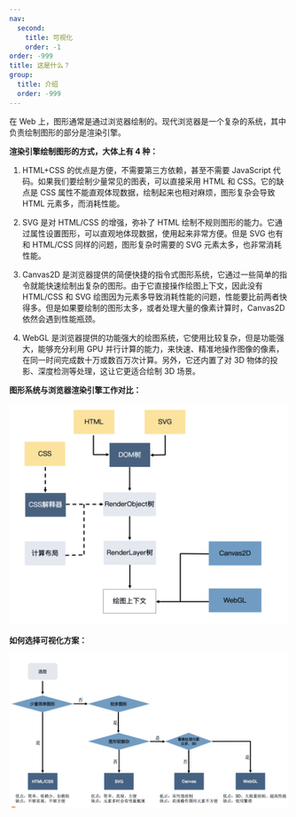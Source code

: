```yaml
---
nav:
  second:
    title: 可视化
    order: -1
order: -999
title: 这是什么？
group:
  title: 介绍
  order: -999
---
```


在 Web 上，图形通常是通过浏览器绘制的。现代浏览器是一个复杂的系统，其中负责绘制图形的部分是渲染引擎。

**渲染引擎绘制图形的方式，大体上有 4 种：**

1. HTML+CSS 的优点是方便，不需要第三方依赖，甚至不需要 JavaScript 代码。如果我们要绘制少量常见的图表，可以直接采用 HTML 和 CSS。它的缺点是 CSS 属性不能直观体现数据，绘制起来也相对麻烦，图形复杂会导致 HTML 元素多，而消耗性能。

2. SVG 是对 HTML/CSS 的增强，弥补了 HTML 绘制不规则图形的能力。它通过属性设置图形，可以直观地体现数据，使用起来非常方便。但是 SVG 也有和 HTML/CSS 同样的问题，图形复杂时需要的 SVG 元素太多，也非常消耗性能。

3. Canvas2D 是浏览器提供的简便快捷的指令式图形系统，它通过一些简单的指令就能快速绘制出复杂的图形。由于它直接操作绘图上下文，因此没有 HTML/CSS 和 SVG 绘图因为元素多导致消耗性能的问题，性能要比前两者快得多。但是如果要绘制的图形太多，或者处理大量的像素计算时，Canvas2D 依然会遇到性能瓶颈。

4. WebGL 是浏览器提供的功能强大的绘图系统，它使用比较复杂，但是功能强大，能够充分利用 GPU 并行计算的能力，来快速、精准地操作图像的像素，在同一时间完成数十万或数百万次计算。另外，它还内置了对 3D 物体的投影、深度检测等处理，这让它更适合绘制 3D 场景。

**图形系统与浏览器渲染引擎工作对比：**

![20240626020129](https://raw.githubusercontent.com/chuenwei0129/my-picgo-repo/master/react/20240626020129.png)

**如何选择可视化方案：**

![20240626023550](https://raw.githubusercontent.com/chuenwei0129/my-picgo-repo/master/react/20240626023550.png)
